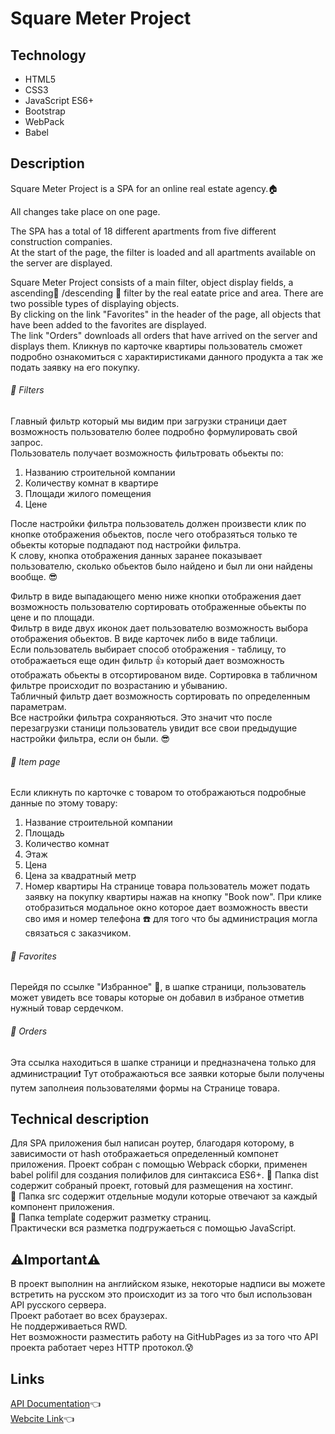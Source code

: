# Square Meter Project

## Technology
- HTML5
- CSS3
- JavaScript ES6+
- Bootstrap
- WebPack
- Babel

## Description
Square Meter Project is a SPA for an online real estate agency.:house:    

All changes take place on one page.


The SPA has a total of 18 different apartments from five different construction companies.  
At the start of the page, the filter is loaded and all apartments available on the server are displayed.


Square Meter Project consists of a main filter, object display fields, a ascending:small_red_triangle: /descending :small_red_triangle_down: filter by the real eatate price and area. There are two possible types of displaying objects.    
By clicking on the link "Favorites" in the header of the page, all objects that have been added to the favorites are displayed.  
The link "Orders" downloads all orders that have arrived on the server and displays them.
Кликнув по карточке квартиры пользователь сможет подробно ознакомиться с характиристиками данного продукта а так же подать заявку на его покупку.

###### :large_blue_diamond: Filters
Главный фильтр который мы видим при загрузки страници дает возможность пользователю более подробно формулировать свой запрос.  
Пользователь получает возможность фильтровать обьекты по:
  1. Названию строительной компании
  2. Количеству комнат в квартире
  3. Площади жилого помещения
  4. Цене
  
  
После настройки фильтра пользователь должен произвести клик по кнопке отображения обьектов, после чего отобразяться только те обьекты которые подпадают под настройки фильтра.  
К слову, кнопка отображения данных заранее показывает пользователю, сколько обьектов было найдено и был ли они найдены вообще. :sunglasses:

Фильтр в виде выпадающего меню ниже кнопки отображения дает возможность пользователю сортировать отображенные обьекты по цене и по площади.  
Фильтр в виде двух иконок дает пользователю возможность выбора отображения обьектов. В виде карточек либо в виде таблици.   
Если пользователь выбирает способ отображения - таблицу, то отображаеться еще один фильтр :thumbsup: который дает возможность отображать обьекты в отсортированом виде. Сортировка в табличном фильтре происходит по возрастанию и убыванию.  
Табличный фильтр дает возможность сортировать по определенным параметрам.  
Все настройки фильтра сохраняються. Это значит что после перезагрузки станици пользователь увидит все свои предыдущие настройки фильтра, если он были. :sunglasses:

###### :large_blue_diamond: Item page
Если кликнуть по карточке с товаром то отображаються подробные данные по этому товару:
  1. Название строительной компании
  2. Площадь
  3. Количество комнат
  4. Этаж
  5. Цена
  6. Цена за квадратный метр
  7. Номер квартиры
На странице товара пользователь может подать заявку на покупку квартиры нажав на кнопку "Book now". При клике отобразиться модальное окно которое дает возможность ввести сво имя и номер телефона :phone: для того что бы администрация могла связаться с заказчиком.  


###### :large_blue_diamond: Favorites
Перейдя по ссылке "Избранное" :sparkling_heart:, в шапке страници, пользователь может увидеть все товары которые он добавил в избраное отметив нужный товар сердечком.

###### :large_blue_diamond: Orders
Эта ссылка находиться в шапке страници и предназначена только для администрации:exclamation: Тут отображаються все заявки которые были получены путем заполнеия пользователями формы на Странице товара.  

## Technical description

Для SPA приложения был написан роутер, благодаря которому, в зависимости от hash отображаеться определенный компонет приложения. 
Проект собран с помощью Webpack сборки, применен babel polifil для создания полифилов для синтаксиса ES6+.
:file_folder: Папка dist содержит собраный проект, готовый для размещения на хостинг.  
:file_folder: Папка src содержит отдельные модули которые отвечают за каждый компонент приложения.  
:file_folder: Папка template содержит разметку страниц.  
Практически вся разметка подгружаеться с помощью JavaScript. 

## :warning:Important:warning:
В проект выполнин на английском языке, некоторые надписи вы можете встретить на русском это происходит из за того что был использован API русского сервера.    
Проект работает во всех браузерах.  
Не поддерживаеться RWD.  
Нет возможности разместить работу на GitHubPages из за того что API проекта работает через HTTP протокол.:cold_sweat:

## Links

[API Documentation](http://jsproject.webcademy.ru/#items):point_left:  
[Webcite Link]():point_left:
